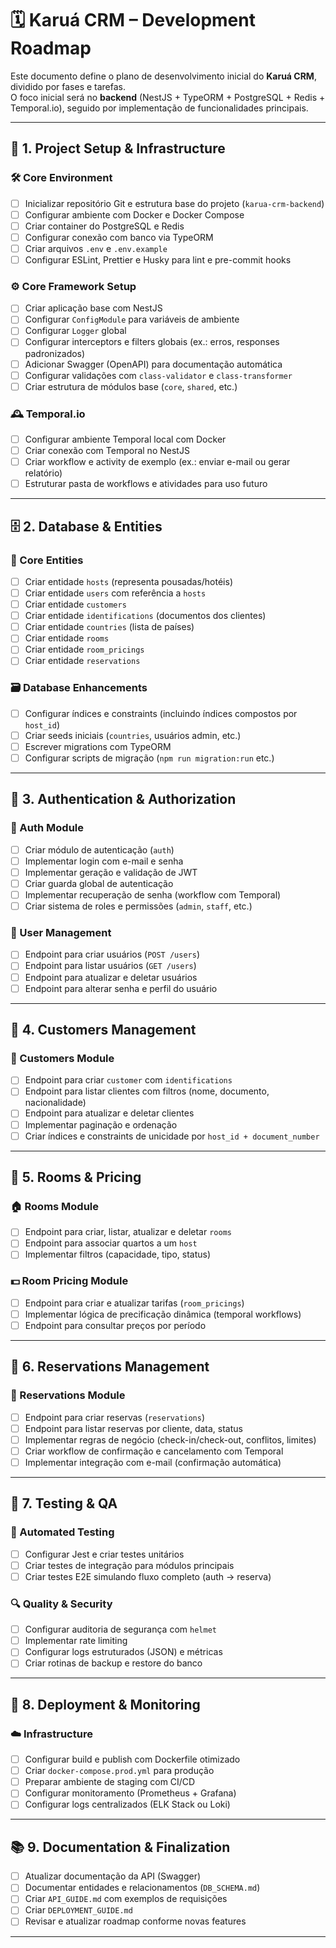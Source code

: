 # 🗓️ Karuá CRM – Development Roadmap

Este documento define o plano de desenvolvimento inicial do **Karuá CRM**, dividido por fases e tarefas.  
O foco inicial será no **backend** (NestJS + TypeORM + PostgreSQL + Redis + Temporal.io), seguido por implementação de funcionalidades principais.

---

## 🧱 1. Project Setup & Infrastructure

### 🛠️ Core Environment
- [ ] Inicializar repositório Git e estrutura base do projeto (`karua-crm-backend`)
- [ ] Configurar ambiente com Docker e Docker Compose
- [ ] Criar container do PostgreSQL e Redis
- [ ] Configurar conexão com banco via TypeORM
- [ ] Criar arquivos `.env` e `.env.example`
- [ ] Configurar ESLint, Prettier e Husky para lint e pre-commit hooks

### ⚙️ Core Framework Setup
- [ ] Criar aplicação base com NestJS
- [ ] Configurar `ConfigModule` para variáveis de ambiente
- [ ] Configurar `Logger` global
- [ ] Configurar interceptors e filters globais (ex.: erros, responses padronizados)
- [ ] Adicionar Swagger (OpenAPI) para documentação automática
- [ ] Configurar validações com `class-validator` e `class-transformer`
- [ ] Criar estrutura de módulos base (`core`, `shared`, etc.)

### 🕰️ Temporal.io
- [ ] Configurar ambiente Temporal local com Docker
- [ ] Criar conexão com Temporal no NestJS
- [ ] Criar workflow e activity de exemplo (ex.: enviar e-mail ou gerar relatório)
- [ ] Estruturar pasta de workflows e atividades para uso futuro

---

## 🗄️ 2. Database & Entities

### 📁 Core Entities
- [ ] Criar entidade `hosts` (representa pousadas/hotéis)
- [ ] Criar entidade `users` com referência a `hosts`
- [ ] Criar entidade `customers`
- [ ] Criar entidade `identifications` (documentos dos clientes)
- [ ] Criar entidade `countries` (lista de países)
- [ ] Criar entidade `rooms`
- [ ] Criar entidade `room_pricings`
- [ ] Criar entidade `reservations`

### 🗃️ Database Enhancements
- [ ] Configurar índices e constraints (incluindo índices compostos por `host_id`)
- [ ] Criar seeds iniciais (`countries`, usuários admin, etc.)
- [ ] Escrever migrations com TypeORM
- [ ] Configurar scripts de migração (`npm run migration:run` etc.)

---

## 🔐 3. Authentication & Authorization

### 👤 Auth Module
- [ ] Criar módulo de autenticação (`auth`)
- [ ] Implementar login com e-mail e senha
- [ ] Implementar geração e validação de JWT
- [ ] Criar guarda global de autenticação
- [ ] Implementar recuperação de senha (workflow com Temporal)
- [ ] Criar sistema de roles e permissões (`admin`, `staff`, etc.)

### 👥 User Management
- [ ] Endpoint para criar usuários (`POST /users`)
- [ ] Endpoint para listar usuários (`GET /users`)
- [ ] Endpoint para atualizar e deletar usuários
- [ ] Endpoint para alterar senha e perfil do usuário

---

## 👤 4. Customers Management

### 🧾 Customers Module
- [ ] Endpoint para criar `customer` com `identifications`
- [ ] Endpoint para listar clientes com filtros (nome, documento, nacionalidade)
- [ ] Endpoint para atualizar e deletar clientes
- [ ] Implementar paginação e ordenação
- [ ] Criar índices e constraints de unicidade por `host_id + document_number`

---

## 🏨 5. Rooms & Pricing

### 🏠 Rooms Module
- [ ] Endpoint para criar, listar, atualizar e deletar `rooms`
- [ ] Endpoint para associar quartos a um `host`
- [ ] Implementar filtros (capacidade, tipo, status)

### 💵 Room Pricing Module
- [ ] Endpoint para criar e atualizar tarifas (`room_pricings`)
- [ ] Implementar lógica de precificação dinâmica (temporal workflows)
- [ ] Endpoint para consultar preços por período

---

## 📅 6. Reservations Management

### 📑 Reservations Module
- [ ] Endpoint para criar reservas (`reservations`)
- [ ] Endpoint para listar reservas por cliente, data, status
- [ ] Implementar regras de negócio (check-in/check-out, conflitos, limites)
- [ ] Criar workflow de confirmação e cancelamento com Temporal
- [ ] Implementar integração com e-mail (confirmação automática)

---

## 🧪 7. Testing & QA

### 🧰 Automated Testing
- [ ] Configurar Jest e criar testes unitários
- [ ] Criar testes de integração para módulos principais
- [ ] Criar testes E2E simulando fluxo completo (auth → reserva)

### 🔍 Quality & Security
- [ ] Configurar auditoria de segurança com `helmet`
- [ ] Implementar rate limiting
- [ ] Configurar logs estruturados (JSON) e métricas
- [ ] Criar rotinas de backup e restore do banco

---

## 🚀 8. Deployment & Monitoring

### ☁️ Infrastructure
- [ ] Configurar build e publish com Dockerfile otimizado
- [ ] Criar `docker-compose.prod.yml` para produção
- [ ] Preparar ambiente de staging com CI/CD
- [ ] Configurar monitoramento (Prometheus + Grafana)
- [ ] Configurar logs centralizados (ELK Stack ou Loki)

---

## 📚 9. Documentation & Finalization

- [ ] Atualizar documentação da API (Swagger)
- [ ] Documentar entidades e relacionamentos (`DB_SCHEMA.md`)
- [ ] Criar `API_GUIDE.md` com exemplos de requisições
- [ ] Criar `DEPLOYMENT_GUIDE.md`
- [ ] Revisar e atualizar roadmap conforme novas features

---
